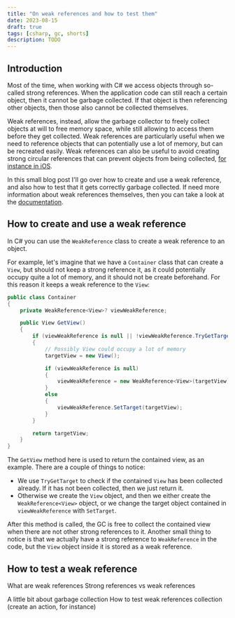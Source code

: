 ```yaml
---
title: "On weak references and how to test them"
date: 2023-08-15
draft: true
tags: [csharp, gc, shorts]
description: TODO
---
```

## Introduction

Most of the time, when working with C# we access objects through so-called strong references. When the application code can still reach a certain object, then it cannot be garbage collected. If that object is then referencing other objects, then those also cannot be collected themselves.

Weak references, instead, allow the garbage collector to freely collect objects at will to free memory space, while still allowing to access them before they get collected. Weak references are particularly useful when we need to reference objects that can potentially use a lot of memory, but can be recreated easily. Weak references can also be useful to avoid creating strong circular references that can prevent objects from being collected, [for instance in iOS](https://learn.microsoft.com/en-us/xamarin/ios/deploy-test/performance#avoid-strong-circular-references). 

In this small blog post I'll go over how to create and use a weak reference, and also how to test that it gets correctly garbage collected. If need more information about weak references themselves, then you can take a look at the [documentation](https://learn.microsoft.com/en-us/dotnet/standard/garbage-collection/weak-references). 

## How to create and use a weak reference

In C# you can use the `WeakReference` class to create a weak reference to an object. 

For example, let's imagine that we have a `Container` class that can create a `View`, but should not keep a strong reference it, as it could potentially occupy quite a lot of memory, and it should not be create beforehand. For this reason it keeps a weak reference to the `View`:

```csharp
public class Container
{
    private WeakReference<View>? viewWeakReference;

    public View GetView()
    {
        if (viewWeakReference is null || !viewWeakReference.TryGetTarget(out var targetView))
        {
            // Possibly View could occupy a lot of memory
            targetView = new View();

            if (viewWeakReference is null)
            {
                viewWeakReference = new WeakReference<View>(targetView);
            }
            else
            {
                viewWeakReference.SetTarget(targetView);
            }
        }

        return targetView;
    }
}
```

The `GetView` method here is used to return the contained view, as an example. 
There are a couple of things to notice:
- We use `TryGetTarget` to check if the contained `View` has been collected already. If it has not been collected, then we just return it.
- Otherwise we create the `View` object, and then we either create the `WeakReference<View>` object, or we change the target object contained in `viewWeakReference` with `SetTarget`.

After this method is called, the GC is free to collect the contained view when there are not other strong references to it. Another small thing to notice is that we actually have a strong reference to `WeakReference` in the code, but the `View` object inside it is stored as a weak reference. 

## How to test a weak reference

What are weak references
Strong references vs weak references

A little bit about garbage collection
How to test weak references collection (create an action, for instance)
